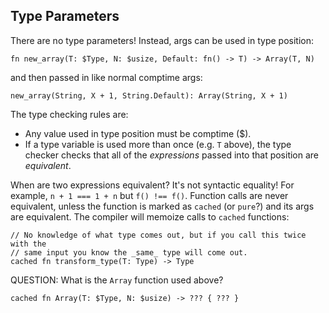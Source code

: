 ## Type Parameters

There are no type parameters! Instead, args can be used in type position:

    fn new_array(T: $Type, N: $usize, Default: fn() -> T) -> Array(T, N)

and then passed in like normal comptime args:

    new_array(String, X + 1, String.Default): Array(String, X + 1)

The type checking rules are:

- Any value used in type position must be comptime ($).
- If a type variable is used more than once (e.g. `T` above), the type checker
  checks that all of the _expressions_ passed into that position are
  _equivalent_.

When are two expressions equivalent? It's not syntactic equality! For example,
`n + 1 === 1 + n` but `f() !== f()`. Function calls are never equivalent, unless
the function is marked as `cached` (or `pure`?) and its args are equivalent. The
compiler will memoize calls to `cached` functions:

    // No knowledge of what type comes out, but if you call this twice with the
    // same input you know the _same_ type will come out.
    cached fn transform_type(T: Type) -> Type

QUESTION: What is the `Array` function used above?

    cached fn Array(T: $Type, N: $usize) -> ??? { ??? }
